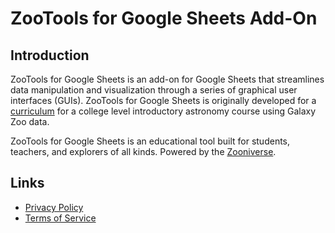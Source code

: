 # ZooTools for Google Sheets Add-On

## Introduction

ZooTools for Google Sheets is an add-on for Google Sheets that streamlines data manipulation and visualization through a series of graphical user interfaces (GUIs). ZooTools for Google Sheets is originally developed for a [curriculum](https://classroom.zooniverse.org/#/astro-101-with-galaxy-zoo/educators/) for a college level introductory astronomy course using Galaxy Zoo data.

ZooTools for Google Sheets is an educational tool built for students, teachers, and explorers of all kinds. Powered by the [Zooniverse](https://www.zooniverse.org).

## Links
- [Privacy Policy](https://zootools.zooniverse.org/privacy)
- [Terms of Service](https://www.zooniverse.org/privacy)
